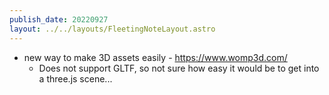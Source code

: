 ```yaml
---
publish_date: 20220927    
layout: ../../layouts/FleetingNoteLayout.astro
---
```

- new way to make 3D assets easily - https://www.womp3d.com/
	- Does not support GLTF, so not sure how easy it would be to get into a three.js scene...
